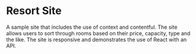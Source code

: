 # Resort Site

A sample site that includes the use of context and contentful. The site allows users to sort through rooms based on their price, capacity, type and the like. The site is responsive and demonstrates the use of React with an API.
